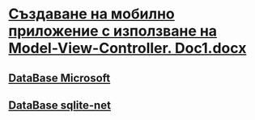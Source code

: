 # [Създаване на мобилно приложение с използване на Model-View-Controller. Doc1.docx](https://github.com/vakovsky/Android/blob/main/csAndroid/arch/Doc1.pdf)
## [DataBase Microsoft](https://learn.microsoft.com/en-us/xamarin/android/data-cloud/data-access/using-sqlite-orm)
## [DataBase sqlite-net](https://github.com/praeclarum/sqlite-net)

